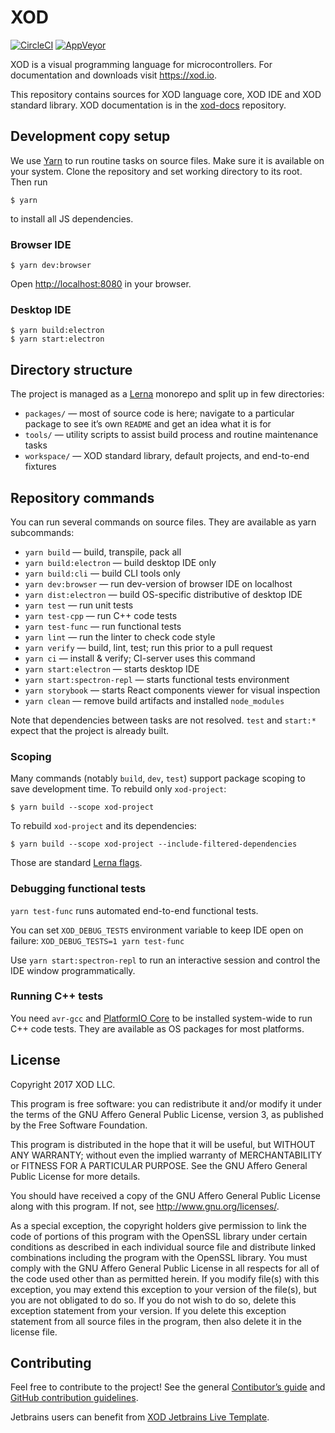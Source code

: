 XOD
===

[![CircleCI](https://circleci.com/gh/xodio/xod/tree/master.svg?style=shield)](https://circleci.com/gh/xodio/xod/tree/master)
[![AppVeyor](https://ci.appveyor.com/api/projects/status/vk5ngjb4xw4m60ks?svg=true)](https://ci.appveyor.com/project/xod/xod)

XOD is a visual programming language for microcontrollers. For documentation
and downloads visit https://xod.io.

This repository contains sources for XOD language core, XOD IDE and XOD standard
library. XOD documentation is in the [xod-docs](https://github.com/xodio/xod-docs)
repository.

Development copy setup
----------------------

We use [Yarn](https://yarnpkg.com/lang/en/) to run routine tasks on source
files.  Make sure it is available on your system.  Clone the repository and set
working directory to its root. Then run

    $ yarn

to install all JS dependencies.

### Browser IDE

    $ yarn dev:browser

Open <http://localhost:8080> in your browser.

### Desktop IDE

    $ yarn build:electron
    $ yarn start:electron

Directory structure
-------------------

The project is managed as a [Lerna](https://github.com/lerna/lerna) monorepo and
split up in few directories:

- `packages/` — most of source code is here; navigate to a particular package
  to see it’s own `README` and get an idea what it is for
- `tools/` — utility scripts to assist build process and routine maintenance
  tasks
- `workspace/` — XOD standard library, default projects, and end-to-end
  fixtures

Repository commands
-------------------

You can run several commands on source files. They are available as yarn
subcommands:

- `yarn build` — build, transpile, pack all
- `yarn build:electron` — build desktop IDE only
- `yarn build:cli` — build CLI tools only
- `yarn dev:browser` — run dev-version of browser IDE on localhost
- `yarn dist:electron` — build OS-specific distributive of desktop IDE
- `yarn test` — run unit tests
- `yarn test-cpp` — run C++ code tests
- `yarn test-func` — run functional tests
- `yarn lint` — run the linter to check code style
- `yarn verify` — build, lint, test; run this prior to a pull request
- `yarn ci` — install & verify; CI-server uses this command
- `yarn start:electron` — starts desktop IDE
- `yarn start:spectron-repl` — starts functional tests environment
- `yarn storybook` — starts React components viewer for visual inspection
- `yarn clean` — remove build artifacts and installed `node_modules`

Note that dependencies between tasks are not resolved. `test` and `start:*`
expect that the project is already built.

### Scoping

Many commands (notably `build`, `dev`, `test`) support package scoping to
save development time. To rebuild only `xod-project`:

    $ yarn build --scope xod-project

To rebuild `xod-project` and its dependencies:

    $ yarn build --scope xod-project --include-filtered-dependencies

Those are standard [Lerna flags](https://github.com/lerna/lerna#flags).

### Debugging functional tests

`yarn test-func` runs automated end-to-end functional tests.

You can set `XOD_DEBUG_TESTS` environment variable to keep IDE open on failure:
`XOD_DEBUG_TESTS=1 yarn test-func`

Use `yarn start:spectron-repl` to run an interactive session and control the
IDE window programmatically.

### Running C++ tests

You need `avr-gcc` and [PlatformIO Core](http://platformio.org/get-started/cli)
to be installed system-wide to run C++ code tests. They are available as OS
packages for most platforms.

License
-------

Copyright 2017 XOD LLC.

This program is free software: you can redistribute it and/or  modify it under
the terms of the GNU Affero General Public License, version 3, as published by
the Free Software Foundation.

This program is distributed in the hope that it will be useful, but WITHOUT ANY
WARRANTY; without even the implied warranty of MERCHANTABILITY or FITNESS FOR A
PARTICULAR PURPOSE.  See the GNU Affero General Public License for more
details.

You should have received a copy of the GNU Affero General Public License along
with this program. If not, see <http://www.gnu.org/licenses/>.

As a special exception, the copyright holders give permission to link the code
of portions of this program with the OpenSSL library under certain conditions
as described in each individual source file and distribute linked combinations
including the program with the OpenSSL library. You must comply with the GNU
Affero General Public License in all respects for all of the code used other
than as permitted herein. If you modify file(s) with this exception, you may
extend this exception to your version of the file(s), but you are not obligated
to do so. If you do not wish to do so, delete this exception statement from
your version. If you delete this exception statement from all source files in
the program, then also delete it in the license file.

Contributing
------------

Feel free to contribute to the project! See the general [Contibutor’s
guide](https://xod.io/docs/contributing/) and [GitHub contribution
guidelines](./CONTRIBUTING.md).

Jetbrains users can benefit from [XOD Jetbrains Live
Template](tools/xod-jetbrains-live-template/xod-jetbrains-live-template.md).
